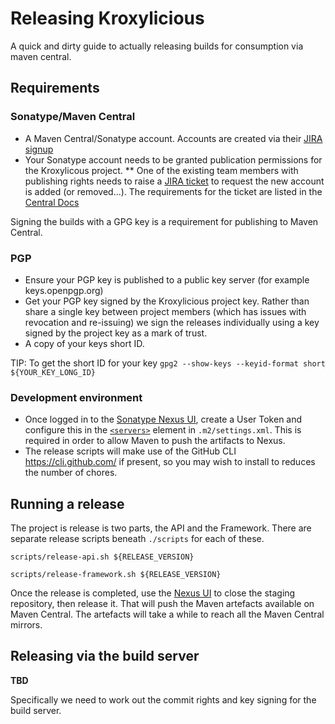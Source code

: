 # Releasing Kroxylicious

A quick and dirty guide to actually releasing builds for consumption via maven central.

## Requirements
### Sonatype/Maven Central

* A Maven Central/Sonatype account. Accounts are created via their [JIRA signup](https://issues.sonatype.org/secure/Signup!default.jspa)
* Your Sonatype account needs to be granted publication permissions for the Kroxylicous project.
** One of the existing team members with publishing rights needs to raise a [JIRA ticket](https://issues.sonatype.org/secure/CreateIssue.jspa?pid=10134&issuetype=11003) to request the new account is added (or removed...). The requirements for the ticket are listed in the [Central Docs](https://central.sonatype.org/publish/manage-permissions/)

Signing the builds with a GPG key is a requirement for publishing to Maven Central.

### PGP
* Ensure your PGP key is published to a public key server (for example keys.openpgp.org)
* Get your PGP key signed by the Kroxylicious project key. Rather than share a single key between project members (which has issues with revocation and re-issuing) we sign the releases individually using a key signed by the project key as a mark of trust.
* A copy of your keys short ID.

TIP: To get the short ID for your key `gpg2 --show-keys --keyid-format short ${YOUR_KEY_LONG_ID}`

### Development environment

* Once logged in to the [Sonatype Nexus UI](https://s01.oss.sonatype.org/), create a User Token and configure this in the [`<servers>`](https://maven.apache.org/settings.html#servers) element in  `.m2/settings.xml`.  This is required in order to allow Maven to push the artifacts to Nexus. 
* The release scripts will make use of the GitHub CLI https://cli.github.com/ if present, so you may wish to install to reduces the number of chores.


## Running a release

The project is release is two parts, the API and the Framework. There are separate release scripts beneath `./scripts` for each of these.

```shell
scripts/release-api.sh ${RELEASE_VERSION}
```

```shell
scripts/release-framework.sh ${RELEASE_VERSION}
```

Once the release is completed, use the [Nexus UI](https://s01.oss.sonatype.org/) to close the staging repository, then release it. That will push the Maven artefacts available
on Maven Central.  The artefacts will take a while to reach all the Maven Central mirrors.


## Releasing via the build server
**TBD**

Specifically we need to work out the commit rights and key signing for the build server.
